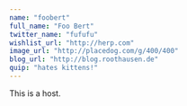 ```yaml
---
name: "foobert"
full_name: "Foo Bert"
twitter_name: "fufufu"
wishlist_url: "http://herp.com"
image_url: "http://placedog.com/g/400/400"
blog_url: "http://blog.roothausen.de"
quip: "hates kittens!"
---
```


This is a host.

